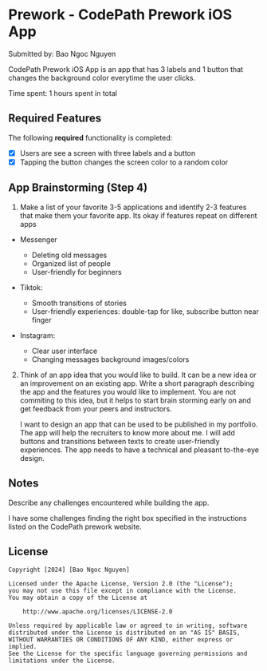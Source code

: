 # Prework - CodePath Prework iOS App

Submitted by: Bao Ngoc Nguyen

CodePath Prework iOS App is an app that has 3 labels and 1 button that changes the background color everytime the user clicks.

Time spent: 1 hours spent in total

## Required Features

The following **required** functionality is completed:

- [x] Users are see a screen with three labels and a button
- [x] Tapping the button changes the screen color to a random color
 
## App Brainstorming (Step 4)

1. Make a list of your favorite 3-5 applications and identify 2-3 features that make them your favorite app. Its okay if features repeat on different apps

- Messenger
    + Deleting old messages
    + Organized list of people
    + User-friendly for beginners 

- Tiktok: 
    + Smooth transitions of stories
    + User-friendly experiences: double-tap for like, subscribe button near finger
    
- Instagram: 
    + Clear user interface
    + Changing messages background images/colors

2. Think of an app idea that you would like to build. It can be a new idea or an improvement on an existing app. Write a short paragraph describing the app and the features you would like to implement. You are not commiting to this idea, but it helps to start brain storming early on and get feedback from your peers and instructors.

    I want to design an app that can be used to be published in my portfolio. The app will help the recruiters to know more about me. I will add buttons and transitions between texts to create user-friendly experiences. The app needs to have a technical and pleasant to-the-eye design.

## Notes

Describe any challenges encountered while building the app.

I have some challenges finding the right box specified in the instructions listed on the CodePath prework website.

## License

    Copyright [2024] [Bao Ngoc Nguyen]

    Licensed under the Apache License, Version 2.0 (the "License");
    you may not use this file except in compliance with the License.
    You may obtain a copy of the License at

        http://www.apache.org/licenses/LICENSE-2.0

    Unless required by applicable law or agreed to in writing, software
    distributed under the License is distributed on an "AS IS" BASIS,
    WITHOUT WARRANTIES OR CONDITIONS OF ANY KIND, either express or implied.
    See the License for the specific language governing permissions and
    limitations under the License.
